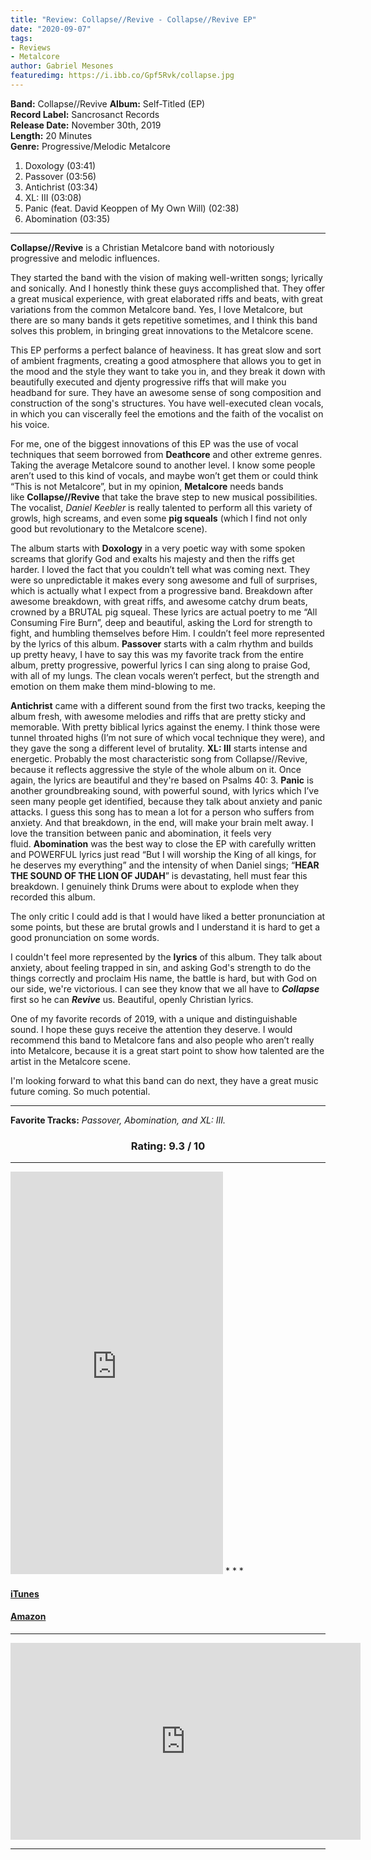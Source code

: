 ```yaml
---
title: "Review: Collapse//Revive - Collapse//Revive EP"
date: "2020-09-07"
tags:
- Reviews
- Metalcore
author: Gabriel Mesones
featuredimg: https://i.ibb.co/Gpf5Rvk/collapse.jpg
---
```


**Band:** Collapse//Revive 
**Album:** Self-Titled (EP)<br>
**Record Label:** Sancrosanct Records <br>
**Release Date:** November 30th, 2019<br>
**Length:** 20 Minutes <br>
**Genre:** Progressive/Melodic Metalcore

1. Doxology (03:41) 
2. Passover (03:56) 
3. Antichrist (03:34) 
4. XL: III (03:08) 
5. Panic (feat. David Keoppen of My Own Will) (02:38) 
6. Abomination (03:35)

* * *

**Collapse//Revive** is a Christian Metalcore band with notoriously progressive and melodic influences.

They started the band with the vision of making well-written songs; lyrically and sonically. And I honestly think these guys accomplished that. They offer a great musical experience, with great elaborated riffs and beats, with great variations from the common Metalcore band. Yes, I love Metalcore, but there are so many bands it gets repetitive sometimes, and I think this band solves this problem, in bringing great innovations to the Metalcore scene.

This EP performs a perfect balance of heaviness. It has great slow and sort of ambient fragments, creating a good atmosphere that allows you to get in the mood and the style they want to take you in, and they break it down with beautifully executed and djenty progressive riffs that will make you headband for sure. They have an awesome sense of song composition and construction of the song's structures. You have well-executed clean vocals, in which you can viscerally feel the emotions and the faith of the vocalist on his voice.

For me, one of the biggest innovations of this EP was the use of vocal techniques that seem borrowed from **Deathcore** and other extreme genres. Taking the average Metalcore sound to another level. I know some people aren’t used to this kind of vocals, and maybe won’t get them or could think “This is not Metalcore”, but in my opinion, **Metalcore** needs bands like **Collapse//Revive** that take the brave step to new musical possibilities. The vocalist, _Daniel Keebler_ is really talented to perform all this variety of growls, high screams, and even some **pig squeals** (which I find not only good but revolutionary to the Metalcore scene).

The album starts with **Doxology** in a very poetic way with some spoken screams that glorify God and exalts his majesty and then the riffs get harder. I loved the fact that you couldn’t tell what was coming next. They were so unpredictable it makes every song awesome and full of surprises, which is actually what I expect from a progressive band. Breakdown after awesome breakdown, with great riffs, and awesome catchy drum beats, crowned by a BRUTAL pig squeal. These lyrics are actual poetry to me “All Consuming Fire Burn”, deep and beautiful, asking the Lord for strength to fight, and humbling themselves before Him. I couldn’t feel more represented by the lyrics of this album. **Passover** starts with a calm rhythm and builds up pretty heavy, I have to say this was my favorite track from the entire album, pretty progressive, powerful lyrics I can sing along to praise God, with all of my lungs. The clean vocals weren’t perfect, but the strength and emotion on them make them mind-blowing to me.

**Antichrist** came with a different sound from the first two tracks, keeping the album fresh, with awesome melodies and riffs that are pretty sticky and memorable. With pretty biblical lyrics against the enemy. I think those were tunnel throated highs (I’m not sure of which vocal technique they were), and they gave the song a different level of brutality. **XL: III** starts intense and energetic. Probably the most characteristic song from Collapse//Revive, because it reflects aggressive the style of the whole album on it. Once again, the lyrics are beautiful and they're based on Psalms 40: 3. **Panic** is another groundbreaking sound, with powerful sound, with lyrics which I’ve seen many people get identified, because they talk about anxiety and panic attacks. I guess this song has to mean a lot for a person who suffers from anxiety. And that breakdown, in the end, will make your brain melt away. I love the transition between panic and abomination, it feels very fluid. **Abomination** was the best way to close the EP with carefully written and POWERFUL lyrics just read “But I will worship the King of all kings, for he deserves my everything” and the intensity of when Daniel sings; “**HEAR THE SOUND OF THE LION OF JUDAH**” is devastating, hell must fear this breakdown. I genuinely think Drums were about to explode when they recorded this album.

The only critic I could add is that I would have liked a better pronunciation at some points, but these are brutal growls and I understand it is hard to get a good pronunciation on some words.

I couldn't feel more represented by the **lyrics** of this album. They talk about anxiety, about feeling trapped in sin, and asking God's strength to do the things correctly and proclaim His name, the battle is hard, but with God on our side, we're victorious. I can see they know that we all have to **_Collapse_** first so he can **_Revive_** us. Beautiful, openly Christian lyrics.

One of my favorite records of 2019, with a unique and distinguishable sound. I hope these guys receive the attention they deserve. I would recommend this band to Metalcore fans and also people who aren’t really into Metalcore, because it is a great start point to show how talented are the artist in the Metalcore scene.

I'm looking forward to what this band can do next, they have a great music future coming. So much potential.

<hr>

**Favorite Tracks:** _Passover, Abomination, and XL: III._

<h3 style="text-align:center;">Rating: 9.3 / 10</h3>

* * *
<iframe style="border: 0; width: 340px; height: 644px;" src="https://bandcamp.com/EmbeddedPlayer/album=1031473307/size=large/bgcol=ffffff/linkcol=0687f5/transparent=true/" seamless><a href="https://collapserevive.bandcamp.com/album/collapse-revive-ep">Collapse//Revive - EP by Collapse//Revive</a></iframe>
* * *

#### [iTunes](https://music.apple.com/ca/album/collapse-revive-ep/1489054406)

#### [Amazon](https://www.amazon.com/Collapse-Revive/dp/B081XG81DC)

* * *
<div class="video-container">
<iframe src="https://www.youtube.com/embed/https://www.youtube.com/playlist?list=PLTZO8Hwv6bDTQpQnDTev_NScosunJxR75" width="560" height="315" frameborder="0"></iframe>
</div>

* * *
